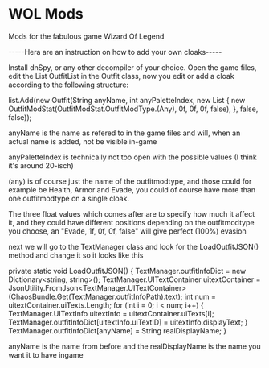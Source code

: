 # WOL Mods
Mods for the fabulous game Wizard Of Legend

-----Hera are an instruction on how to add your own cloaks-----

Install dnSpy, or any other decompiler of your choice.
Open the game files, edit the List<Outfit> OutfitList in the Outfit class, now you edit or add a cloak according to the following structure:

list.Add(new Outfit(String anyName, int anyPaletteIndex, new List<OutfitModStat>
{
new OutfitModStat(OutfitModStat.OutfitModType.(Any), 0f, 0f, 0f, false),
}, false, false));

anyName is the name as refered to in the game files and will, when an actual name is added, not be visible in-game

anyPaletteIndex is technically not too open with the possible values (I think it's around 20-isch)

(any) is of course just the name of the outfitmodtype, and those could for example be Health, Armor and Evade, you could of course have more than one outfitmodtype on a single cloak.

The three float values which comes after are to specify how much it affect it, and they could have different positions depending on the outfitmodtype you choose, an "Evade, 1f, 0f, 0f, false" will give perfect (100%) evasion

next we will go to the TextManager class and look for the LoadOutfitJSON() method and change it so it looks like this

private static void LoadOutfitJSON()
{
TextManager.outfitInfoDict = new Dictionary<string, string>();
TextManager.UITextContainer uitextContainer = JsonUtility.FromJson<TextManager.UITextContainer>(ChaosBundle.Get<TextAsset>(TextManager.outfitInfoPath).text);
int num = uitextContainer.uiTexts.Length;
for (int i = 0; i < num; i++)
{
TextManager.UITextInfo uitextInfo = uitextContainer.uiTexts[i];
TextManager.outfitInfoDict[uitextInfo.uiTextID] = uitextInfo.displayText;
}
TextManager.outfitInfoDict[anyName] = String realDisplayName;
} 

anyName is the name from before and the realDisplayName is the name you want it to have ingame
